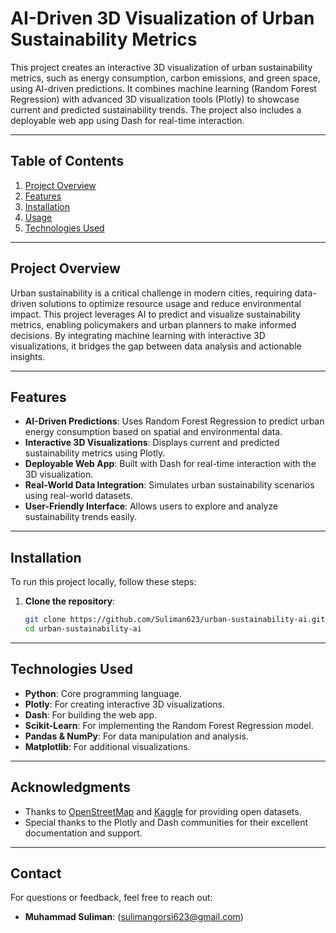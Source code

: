 # AI-Driven 3D Visualization of Urban Sustainability Metrics

This project creates an interactive 3D visualization of urban sustainability metrics, such as energy consumption, carbon emissions, and green space, using AI-driven predictions. It combines machine learning (Random Forest Regression) with advanced 3D visualization tools (Plotly) to showcase current and predicted sustainability trends. The project also includes a deployable web app using Dash for real-time interaction.

---

## Table of Contents
1. [Project Overview](#project-overview)
2. [Features](#features)
3. [Installation](#installation)
4. [Usage](#usage)
5. [Technologies Used](#technologies-used)
---

## Project Overview

Urban sustainability is a critical challenge in modern cities, requiring data-driven solutions to optimize resource usage and reduce environmental impact. This project leverages AI to predict and visualize sustainability metrics, enabling policymakers and urban planners to make informed decisions. By integrating machine learning with interactive 3D visualizations, it bridges the gap between data analysis and actionable insights.

---

## Features

- **AI-Driven Predictions**: Uses Random Forest Regression to predict urban energy consumption based on spatial and environmental data.
- **Interactive 3D Visualizations**: Displays current and predicted sustainability metrics using Plotly.
- **Deployable Web App**: Built with Dash for real-time interaction with the 3D visualization.
- **Real-World Data Integration**: Simulates urban sustainability scenarios using real-world datasets.
- **User-Friendly Interface**: Allows users to explore and analyze sustainability trends easily.

---

## Installation

To run this project locally, follow these steps:

1. **Clone the repository**:
   ```bash
   git clone https://github.com/Suliman623/urban-sustainability-ai.git
   cd urban-sustainability-ai

---

## Technologies Used

- **Python**: Core programming language.
- **Plotly**: For creating interactive 3D visualizations.
- **Dash**: For building the web app.
- **Scikit-Learn**: For implementing the Random Forest Regression model.
- **Pandas & NumPy**: For data manipulation and analysis.
- **Matplotlib**: For additional visualizations.

---


## Acknowledgments

- Thanks to [OpenStreetMap](https://www.openstreetmap.org/) and [Kaggle](https://www.kaggle.com/) for providing open datasets.
- Special thanks to the Plotly and Dash communities for their excellent documentation and support.

---

## Contact

For questions or feedback, feel free to reach out:

- **Muhammad Suliman**: (sulimangorsi623@gmail.com)
